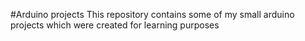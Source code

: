 #Arduino projects
This repository contains some of my small arduino projects which were created for learning purposes
